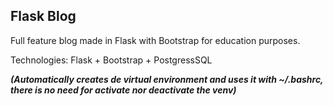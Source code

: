 ## Flask Blog

Full feature blog made in Flask with Bootstrap for education purposes.

Technologies: Flask + Bootstrap + PostgressSQL

**_(Automatically creates de virtual environment and uses it with ~/.bashrc, there is no need for activate nor deactivate the venv)_**